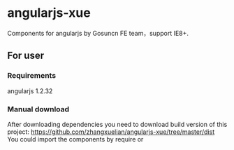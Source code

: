 # angularjs-xue
Components for angularjs by Gosuncn FE team，support IE8+.
## For user
### Requirements
angularjs 1.2.32 
### Manual download
After downloading dependencies you need to download build version of this project: https://github.com/zhangxuelian/angularjs-xue/tree/master/dist  
You could import the components by require or <script>.  
### Adding dependency to your project
When you are done downloading all the dependencies and project files the only remaining part is to add dependencies on the ui.bootstrap AngularJS module:
```
angular.module('myModule', ['ui.xue']);
```
## For developer
### Install global dependencies
* npm install grunt-cli@1.3.2 -g  
* npm install karma-cli@2.0.0 -g  
### Git clone project to local
git clone https://github.com/zhangxuelian/angularjs-xue.git
### Bundle
* cd angularjs-xue  
* npm install  
* grunt  
